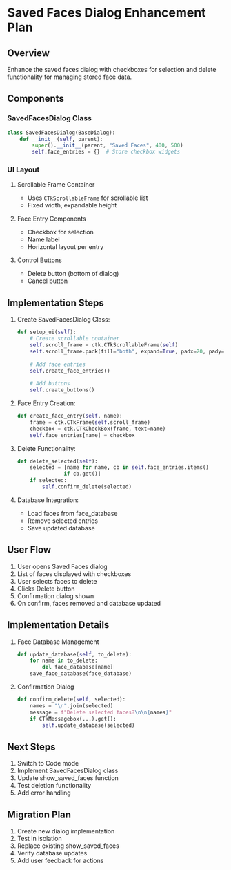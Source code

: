 # Saved Faces Dialog Enhancement Plan

## Overview
Enhance the saved faces dialog with checkboxes for selection and delete functionality for managing stored face data.

## Components

### SavedFacesDialog Class
```python
class SavedFacesDialog(BaseDialog):
    def __init__(self, parent):
        super().__init__(parent, "Saved Faces", 400, 500)
        self.face_entries = {}  # Store checkbox widgets
```

### UI Layout
1. Scrollable Frame Container
   - Uses `CTkScrollableFrame` for scrollable list
   - Fixed width, expandable height

2. Face Entry Components
   - Checkbox for selection
   - Name label
   - Horizontal layout per entry

3. Control Buttons
   - Delete button (bottom of dialog)
   - Cancel button

## Implementation Steps

1. Create SavedFacesDialog Class:
   ```python
   def setup_ui(self):
       # Create scrollable container
       self.scroll_frame = ctk.CTkScrollableFrame(self)
       self.scroll_frame.pack(fill="both", expand=True, padx=20, pady=(20,10))
       
       # Add face entries
       self.create_face_entries()
       
       # Add buttons
       self.create_buttons()
   ```

2. Face Entry Creation:
   ```python
   def create_face_entry(self, name):
       frame = ctk.CTkFrame(self.scroll_frame)
       checkbox = ctk.CTkCheckBox(frame, text=name)
       self.face_entries[name] = checkbox
   ```

3. Delete Functionality:
   ```python
   def delete_selected(self):
       selected = [name for name, cb in self.face_entries.items() 
                  if cb.get()]
       if selected:
           self.confirm_delete(selected)
   ```

4. Database Integration:
   - Load faces from face_database
   - Remove selected entries
   - Save updated database

## User Flow
1. User opens Saved Faces dialog
2. List of faces displayed with checkboxes
3. User selects faces to delete
4. Clicks Delete button
5. Confirmation dialog shown
6. On confirm, faces removed and database updated

## Implementation Details
1. Face Database Management
   ```python
   def update_database(self, to_delete):
       for name in to_delete:
           del face_database[name]
       save_face_database(face_database)
   ```

2. Confirmation Dialog
   ```python
   def confirm_delete(self, selected):
       names = "\n".join(selected)
       message = f"Delete selected faces?\n\n{names}"
       if CTkMessagebox(...).get():
           self.update_database(selected)
   ```

## Next Steps
1. Switch to Code mode
2. Implement SavedFacesDialog class
3. Update show_saved_faces function
4. Test deletion functionality
5. Add error handling

## Migration Plan
1. Create new dialog implementation
2. Test in isolation
3. Replace existing show_saved_faces
4. Verify database updates
5. Add user feedback for actions